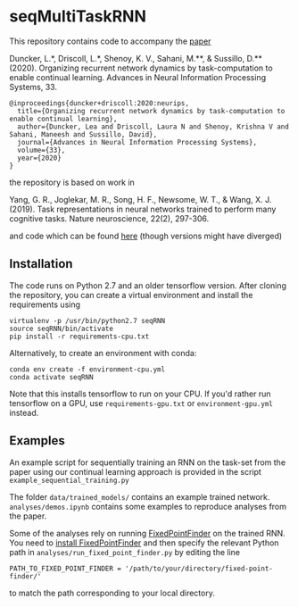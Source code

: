 # seqMultiTaskRNN
This repository contains code to accompany the [paper](https://proceedings.neurips.cc/paper/2020/hash/a576eafbce762079f7d1f77fca1c5cc2-Abstract.html)

Duncker, L.\*, Driscoll, L.\*, Shenoy, K. V., Sahani, M.\*\*, & Sussillo, D.\*\* (2020). Organizing recurrent network dynamics by task-computation to enable continual learning. Advances in Neural Information Processing Systems, 33.

```
@inproceedings{duncker+driscoll:2020:neurips,
  title={Organizing recurrent network dynamics by task-computation to enable continual learning},
  author={Duncker, Lea and Driscoll, Laura N and Shenoy, Krishna V and Sahani, Maneesh and Sussillo, David},
  journal={Advances in Neural Information Processing Systems},
  volume={33},
  year={2020}
}
```
the repository is based on work in

Yang, G. R., Joglekar, M. R., Song, H. F., Newsome, W. T., & Wang, X. J. (2019). Task representations in neural networks trained to perform many cognitive tasks. Nature neuroscience, 22(2), 297-306.

and code which can be found [here](https://github.com/gyyang/multitask) (though versions might have diverged)

## Installation
The code runs on Python 2.7 and an older tensorflow version. After cloning the repository, you can create a virtual environment and install the requirements using

```
virtualenv -p /usr/bin/python2.7 seqRNN
source seqRNN/bin/activate
pip install -r requirements-cpu.txt
```

Alternatively, to create an environment with conda:

```
conda env create -f environment-cpu.yml
conda activate seqRNN
```

Note that this installs tensorflow to run on your CPU. If you'd rather run tensorflow on a GPU, use `requirements-gpu.txt` or `environment-gpu.yml` instead.

## Examples
An example script for sequentially training an RNN on the task-set from the paper using our continual learning approach is provided in the script `example_sequential_training.py`


The folder `data/trained_models/` contains an example trained network. `analyses/demos.ipynb` contains some examples to reproduce analyses from the paper.

Some of the analyses rely on running [FixedPointFinder](https://github.com/mattgolub/fixed-point-finder) on the trained RNN.
You need to [install FixedPointFinder](https://github.com/mattgolub/fixed-point-finder) and then specify the relevant Python path in `analyses/run_fixed_point_finder.py` by editing the line

```
PATH_TO_FIXED_POINT_FINDER = '/path/to/your/directory/fixed-point-finder/'
```
to match the path corresponding to your local directory.
